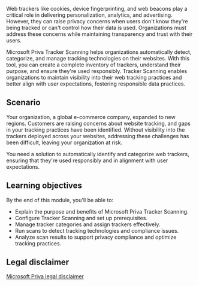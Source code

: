 Web trackers like cookies, device fingerprinting, and web beacons play a critical role in delivering personalization, analytics, and advertising. However, they can raise privacy concerns when users don't know they're being tracked or can't control how their data is used. Organizations must address these concerns while maintaining transparency and trust with their users.

Microsoft Priva Tracker Scanning helps organizations automatically detect, categorize, and manage tracking technologies on their websites. With this tool, you can create a complete inventory of trackers, understand their purpose, and ensure they're used responsibly. Tracker Scanning enables organizations to maintain visibility into their web tracking practices and better align with user expectations, fostering responsible data practices.

## Scenario

Your organization, a global e-commerce company, expanded to new regions. Customers are raising concerns about website tracking, and gaps in your tracking practices have been identified. Without visibility into the trackers deployed across your websites, addressing these challenges has been difficult, leaving your organization at risk.

You need a solution to automatically identify and categorize web trackers, ensuring that they're used responsibly and in alignment with user expectations.

## Learning objectives

By the end of this module, you'll be able to:

- Explain the purpose and benefits of Microsoft Priva Tracker Scanning.
- Configure Tracker Scanning and set up prerequisites.
- Manage tracker categories and assign trackers effectively.
- Run scans to detect tracking technologies and compliance issues.
- Analyze scan results to support privacy compliance and optimize tracking practices.

## Legal disclaimer

[Microsoft Priva legal disclaimer](/privacy/priva/priva-disclaimer?azure-portal=true)
